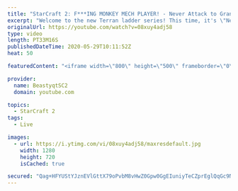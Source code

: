 ```yaml
---
title: "StarCraft 2: F***ING MONKEY MECH PLAYER! - Never Attack to Grandmaster"
excerpt: "Welcome to the new Terran ladder series! This time, it's \"Never Attack to Grandmaster!\" In this challenge, I play as Terran on the EU ladder, and in every game I'm not allowed to attack with any units except for using Ghosts. I'm allowed to make any army units for defending, as long as I don't attack"
originalUrl: https://youtube.com/watch?v=08xuy4adj58
type: video
length: PT33M16S
publishedDateTime: 2020-05-29T10:11:52Z
heat: 50

featuredContent: "<iframe width=\"800\" height=\"500\" frameborder=\"0\" src=\"https://www.youtube.com/embed/08xuy4adj58\" allow=\"accelerometer; autoplay; encrypted-media; gyroscope; picture-in-picture\" allowfullscreen></iframe>"

provider:
  name: BeastyqtSC2
  domain: youtube.com

topics:
  - StarCraft 2
tags:
  - Live

images:
  - url: https://i.ytimg.com/vi/08xuy4adj58/maxresdefault.jpg
    width: 1280
    height: 720
    isCached: true

secured: "Qag+HFYUStYJznEVlGttX79oPvbM8vHwZ0Gpw0GgEIuniyTeCZprEglQqGc9NJNWzrWJu7r45caUGWPVm23GpPnt6xYOGopvr1i1ZAJG1tr6acGq22yI7FcGJu906z8517xR4hcObCdAO/28wZODYUCq+tMXZmEXHdmmenRMwEdw+2nwQ6SE4UxjPvwNXUoWHuhtcqc/+tUj9rBuGNT6RpZ0Nxc7CCxb5AS8SLXRwsttQRwYe8TlLIQUAujGpl/2NG1uYf1eSIjuMnrwS6ZXoTSCKlDa0Wk7m7o0qVLPRoGoPdAymbEdL98Ib0CiXIfvs+6MftNl43z/x1EHdOFBYoRibF5bymwLfxAImH+ISSlTfONKhRVQB0TjGZJmkcP9UuYSkjrygXdskI4F9xqvyheVNBuVWRI+6FsECJxAhE0=;CYTYyWXiShJAt6CsYsnOvQ=="
---
```


